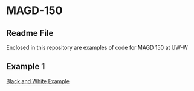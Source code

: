# MAGD-150
## Readme File

Enclosed in this repository are examples of code for MAGD 150 at UW-W

## Example 1

[Black and White Example](https://github.com/MAGD-150-Assignments/AssignmentOne.pde)
      
